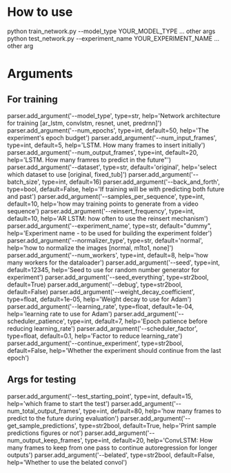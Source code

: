# How to use

python train_network.py --model_type YOUR_MODEL_TYPE ... other args
python test_network.py --experiment_name YOUR_EXPERIMENT_NAME ... other arg

# Arguments

## For training

parser.add_argument('--model_type', type=str, help='Network architecture for training [ar_lstm, convlstm, resnet, unet, predrnn]')
parser.add_argument('--num_epochs', type=int, default=50, help='The experiment\'s epoch budget')
parser.add_argument('--num_input_frames', type=int, default=5, help='LSTM. How many frames to insert initially')
parser.add_argument('--num_output_frames', type=int, default=20, help='LSTM. How many framres to predict in the future"')
parser.add_argument('--dataset', type=str, default='original', help='select which dataset to use [original, fixed_tub]')
parser.add_argument('--batch_size', type=int, default=16)
parser.add_argument('--back_and_forth', type=bool, default=False, help='If training will be with predicting both future and past')
parser.add_argument('--samples_per_sequence', type=int, default=10, help='how may training points to generate from a video sequence')
parser.add_argument('--reinsert_frequency', type=int, default=10, help='AR LSTM: how often to use the reinsert mechanism')
parser.add_argument('--experiment_name', type=str, default="dummy", help='Experiment name - to be used for building the experiment folder')
parser.add_argument('--normalizer_type', type=str, default='normal', help='how to normalize the images [normal, m1to1, none]')
parser.add_argument('--num_workers', type=int, default=8, help='how many workers for the dataloader')
parser.add_argument('--seed', type=int, default=12345, help='Seed to use for random number generator for experiment')
parser.add_argument('--seed_everything', type=str2bool, default=True)
parser.add_argument('--debug', type=str2bool, default=False)
parser.add_argument('--weight_decay_coefficient', type=float, default=1e-05, help='Weight decay to use for Adam')
parser.add_argument('--learning_rate', type=float, default=1e-04, help='learning rate to use for Adam')
parser.add_argument('--scheduler_patience', type=int, default=7, help='Epoch patience before reducing learning_rate')
parser.add_argument('--scheduler_factor', type=float, default=0.1, help='Factor to reduce learning_rate')
parser.add_argument('--continue_experiment', type=str2bool, default=False, help='Whether the experiment should continue from the last epoch')

## Args for testing
parser.add_argument('--test_starting_point', type=int, default=15, help='which frame to start the test')
parser.add_argument('--num_total_output_frames', type=int, default=80, help='how many frames to predict to the future during evaluation')
parser.add_argument('--get_sample_predictions', type=str2bool, default=True, help='Print sample predictions figures or not')
parser.add_argument('--num_output_keep_frames', type=int, default=20, help='ConvLSTM: How many frames to keep from one pass to continue autoregression for longer outputs')
parser.add_argument('--belated', type=str2bool, default=False, help='Whether to use the belated convol')
